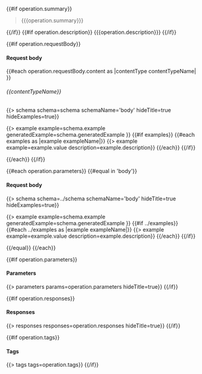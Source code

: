 <a id="{{operation.slug}}" />

{{#if operation.summary}}
> {{{operation.summary}}}

{{/if}}
{{#if operation.description}}
{{{operation.description}}}
{{/if}}

{{#if operation.requestBody}}
#### Request body
{{#each operation.requestBody.content as |contentType contentTypeName| }}
###### {{contentTypeName}}
{{> schema schema=schema schemaName='body' hideTitle=true hideExamples=true}}

{{> example example=schema.example generatedExample=schema.generatedExample }}
{{#if examples}}
{{#each examples as |example exampleName|}}
{{> example example=example.value description=example.description}}
{{/each}}
{{/if}}

{{/each}}
{{/if}}

{{#each operation.parameters}}
{{#equal in 'body'}}
#### Request body
{{> schema schema=../schema schemaName='body' hideTitle=true hideExamples=true}}

{{> example example=schema.example generatedExample=schema.generatedExample }}
{{#if ../examples}}
{{#each ../examples as |example exampleName|}}
{{> example example=example.value description=example.description}}
{{/each}}
{{/if}}

{{/equal}}
{{/each}}

{{#if operation.parameters}}
#### Parameters

{{> parameters params=operation.parameters hideTitle=true}}
{{/if}}

{{#if operation.responses}}
#### Responses

{{> responses responses=operation.responses hideTitle=true}}
{{/if}}

{{#if operation.tags}}
#### Tags

{{> tags tags=operation.tags}}
{{/if}}
</div>
